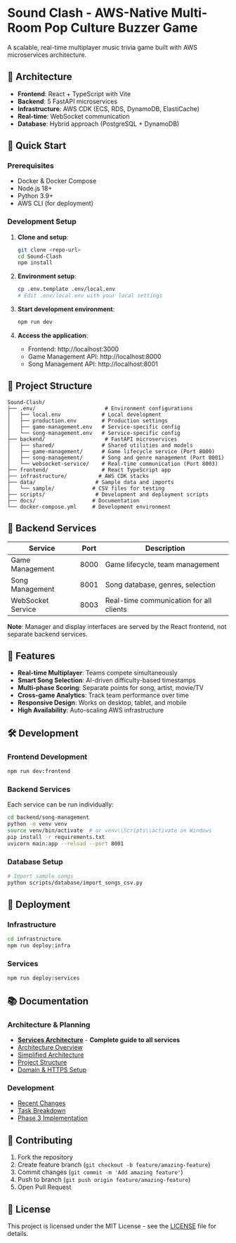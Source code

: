 # Sound Clash - AWS-Native Multi-Room Pop Culture Buzzer Game

A scalable, real-time multiplayer music trivia game built with AWS microservices architecture.

## 🎵 Architecture

- **Frontend**: React + TypeScript with Vite
- **Backend**: 5 FastAPI microservices
- **Infrastructure**: AWS CDK (ECS, RDS, DynamoDB, ElastiCache)
- **Real-time**: WebSocket communication
- **Database**: Hybrid approach (PostgreSQL + DynamoDB)

## 🚀 Quick Start

### Prerequisites
- Docker & Docker Compose
- Node.js 18+
- Python 3.9+
- AWS CLI (for deployment)

### Development Setup

1. **Clone and setup**:
   ```bash
   git clone <repo-url>
   cd Sound-Clash
   npm install
   ```

2. **Environment setup**:
   ```bash
   cp .env.template .env/local.env
   # Edit .env/local.env with your local settings
   ```

3. **Start development environment**:
   ```bash
   npm run dev
   ```

4. **Access the application**:
   - Frontend: http://localhost:3000
   - Game Management API: http://localhost:8000
   - Song Management API: http://localhost:8001

## 📁 Project Structure

```
Sound-Clash/
├── .env/                      # Environment configurations
│   ├── local.env             # Local development
│   ├── production.env        # Production settings
│   ├── game-management.env   # Service-specific config
│   └── song-management.env   # Service-specific config
├── backend/                   # FastAPI microservices
│   ├── shared/               # Shared utilities and models
│   ├── game-management/      # Game lifecycle service (Port 8000)
│   ├── song-management/      # Song and genre management (Port 8001)
│   └── websocket-service/    # Real-time communication (Port 8003)
├── frontend/                 # React TypeScript app
├── infrastructure/          # AWS CDK stacks
├── data/                   # Sample data and imports
│   └── sample/            # CSV files for testing
├── scripts/                # Development and deployment scripts
├── docs/                  # Documentation
└── docker-compose.yml     # Development environment
```

## 🔧 Backend Services

| Service | Port | Description |
|---------|------|-------------|
| Game Management | 8000 | Game lifecycle, team management |
| Song Management | 8001 | Song database, genres, selection |
| WebSocket Service | 8003 | Real-time communication for all clients |

**Note**: Manager and display interfaces are served by the React frontend, not separate backend services.

## 🎯 Features

- **Real-time Multiplayer**: Teams compete simultaneously
- **Smart Song Selection**: AI-driven difficulty-based timestamps
- **Multi-phase Scoring**: Separate points for song, artist, movie/TV
- **Cross-game Analytics**: Track team performance over time
- **Responsive Design**: Works on desktop, tablet, and mobile
- **High Availability**: Auto-scaling AWS infrastructure

## 🛠️ Development

### Frontend Development
```bash
npm run dev:frontend
```

### Backend Services
Each service can be run individually:
```bash
cd backend/song-management
python -m venv venv
source venv/bin/activate  # or venv\\Scripts\\activate on Windows
pip install -r requirements.txt
uvicorn main:app --reload --port 8001
```

### Database Setup
```bash
# Import sample songs
python scripts/database/import_songs_csv.py
```

## 🚀 Deployment

### Infrastructure
```bash
cd infrastructure
npm run deploy:infra
```

### Services
```bash
npm run deploy:services
```

## 📚 Documentation

### Architecture & Planning
- [**Services Architecture**](docs/SERVICES_ARCHITECTURE.md) - **Complete guide to all services**
- [Architecture Overview](docs/architecture.md)
- [Simplified Architecture](docs/SIMPLIFIED_ARCHITECTURE.md)
- [Project Structure](docs/SIMPLIFIED_PROJECT_STRUCTURE.md)
- [Domain & HTTPS Setup](docs/DOMAIN_AND_HTTPS_SETUP.md)

### Development
- [Recent Changes](docs/development/CHANGES_SUMMARY.md)
- [Task Breakdown](docs/SIMPLIFIED_TASK_BREAKDOWN.md)
- [Phase 3 Implementation](docs/PHASE_3_IMPLEMENTATION.md)

## 🤝 Contributing

1. Fork the repository
2. Create feature branch (`git checkout -b feature/amazing-feature`)
3. Commit changes (`git commit -m 'Add amazing feature'`)
4. Push to branch (`git push origin feature/amazing-feature`)
5. Open Pull Request

## 📄 License

This project is licensed under the MIT License - see the [LICENSE](LICENSE) file for details.
